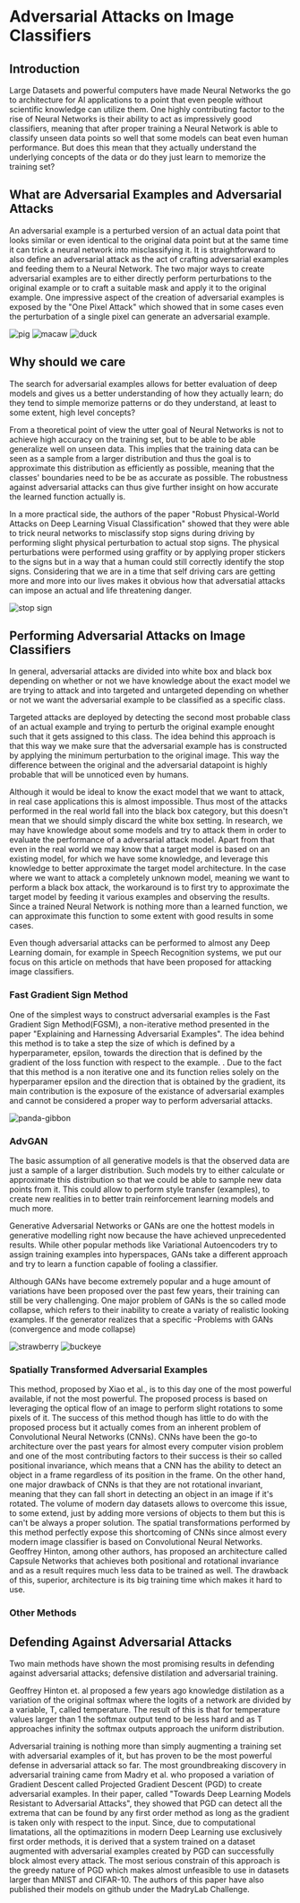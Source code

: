 # Adversarial Attacks on Image Classifiers

## Introduction
Large Datasets and powerful computers have made Neural Networks the go to architecture for AI applications to a point that even people without scientific knowledge can utilize them. One highly contributing factor to the rise of Neural Networks is their ability to act as impressively good classifiers, meaning that after proper training a Neural Network is able to classify unseen data points so well that some models can beat even human performance. But does this mean that they actually understand the underlying concepts of the data or do they just learn to memorize the training set? 


## What are Adversarial Examples and Adversarial Attacks
An adversarial example is a perturbed version of an actual data point that looks similar or even identical to the original data point but at the same time it can trick a neural network into misclassifying it. It is straightforward to also define an adversarial attack as the act of crafting adversarial examples and feeding them to a Neural Network. The two major ways to create adversarial examples are to either directly perform  perturbations to the original example or to craft a suitable mask and apply it to the original example. One impressive aspect of the creation of adversarial examples is exposed by the "One Pixel Attack" which showed that in some cases even the perturbation of a single pixel can generate an adversarial example. 

![pig](https://github.com/GiorgosKarantonis/Adversarial-Attacks/blob/master/img/pig.png)
![macaw](https://github.com/GiorgosKarantonis/Adversarial-Attacks/blob/master/img/macaw.png)
![duck](https://github.com/GiorgosKarantonis/Adversarial-Attacks/blob/master/img/duck.png)


## Why should we care
The search for adversarial examples allows for better evaluation of deep models and gives us a better understanding of how they actually learn; do they tend to simple memorize patterns or do they understand, at least to some extent, high level concepts?

From a theoretical point of view the utter goal of Neural Networks is not to achieve high accuracy on the training set, but to be able to be able generalize well on unseen data. This implies that the training data can be seen as a sample from a larger distribution and thus the goal is to approximate this distribution as efficiently as possible, meaning that the classes' boundaries need to be be as accurate as possible. The robustness against adversarial attacks can thus give further insight on how accurate the learned function actually is. 

In a more practical side, the authors of the paper "Robust Physical-World Attacks on Deep Learning Visual Classification" showed that they were able to trick neural networks to misclassify stop signs during driving by performing slight physical perturbation to actual stop signs. The physical perturbations were performed using graffity or by applying proper stickers to the signs but in a way that a human could still correctly identify the stop signs. Considering that we are in a time that self driving cars are getting more and more into our lives makes it obvious how that adversatial attacks can impose an actual and life threatening danger. 

![stop sign](https://github.com/GiorgosKarantonis/Adversarial-Attacks/blob/master/img/stop_sign.png)


## Performing Adversarial Attacks on Image Classifiers
In general, adversarial attacks are divided into white box and black box depending on whether or not we have knowledge about the exact model we are trying to attack and into targeted and untargeted depending on whether or not we want the adversarial example to be classified as a specific class. 

Targeted attacks are deployed by detecting the second most probable class of an actual example and trying to perturb the original example enought such that it gets assigned to this class. The idea behind this approach is that this way we make sure that the adversarial example has is constructed by applying the minimum perturbation to the original image. This way the difference between the original and the adversarial datapoint is highly probable that will be unnoticed even by humans. 

Although it would be ideal to know the exact model that we want to attack, in real case applications this is almost impossible. Thus most of the attacks performed in the real world fall into the black box category, but this doesn't mean that we should simply discard the white box setting. In research, we may have knowledge about some models and try to attack them in order to evaluate the performance of a adversarial attack model. Apart from that even in the real world we may know that a target model is based on an existing model, for which we have some knowledge, and leverage this knowledge to better approximate the target model architecture. In the case where we want to attack a completely unknown model, meaning we want to perform a black box attack, the workaround is to first try to approximate the target model by feeding it various examples and observing the results. Since a trained Neural Network is nothing more than a learned function, we can approximate this function to some extent with good results in some cases. 

Even though adversarial attacks can be performed to almost any Deep Learning domain, for example in Speech Recognition systems, we put our focus on this article on methods that have been proposed for attacking image classifiers. 

### Fast Gradient Sign Method
One of the simplest ways to construct adversarial examples is the Fast Gradient Sign Method(FGSM), a non-iterative method presented in the paper "Explaining and Harnessing Adversarial Examples". The idea behind this method is to take a step the size of which is defined by a hyperparameter, epsilon, towards the direction that is defined by the gradient of the loss function with respect to the example. . Due to the fact that this method is a non iterative one and its function relies solely on the hyperparamer epsilon and the direction that is obtained by the gradient, its main contribution is the exposure of the existance of adversarial examples and cannot be considered a proper way to perform adversarial attacks. 

![panda-gibbon](https://github.com/GiorgosKarantonis/Adversarial-Attacks/blob/master/img/panda_gibbon.png)

### AdvGAN
The basic assumption of all generative models is that the observed data are just a sample of a larger distribution. Such models try to either calculate or approximate this distribution so that we could be able to sample new data points from it. This could allow to perform style transfer (examples), to create new realities in to better train reinforcement learning models and much more. 

Generative Adversarial Networks or GANs are one the hottest models in generative modelling right now because the have achieved unprecedented results. While other popular methods like Variational Autoencoders try to assign training examples into hyperspaces, GANs take a different approach and try to learn a function capable of fooling a classifier. 

Although GANs have become extremely popular and a huge amount of variations have been proposed over the past few years, their training can still be very challenging. One major problem of GANs is the so called mode collapse, which refers to their inability to create a variaty of realistic looking examples. If the generator realizes that a specific 
-Problems with GANs (convergence and mode collapse)

![strawberry](https://github.com/GiorgosKarantonis/Adversarial-Attacks/blob/master/img/strawberry.png)
![buckeye](https://github.com/GiorgosKarantonis/Adversarial-Attacks/blob/master/img/buckeye.png)

### Spatially Transformed Adversarial Examples
This method, proposed by Xiao et al., is to this day one of the most powerful available, if not the most powerful. The proposed process is based on leveraging the optical flow of an image to perform slight rotations to some pixels of it. The success of this method though has little to do with the proposed process but it actually comes from an inherent problem of Convolutional Neural Networks (CNNs). CNNs have been the go-to architecture over the past years for almost every computer vision problem and one of the most contributing factors to their success is their so called positional invariance, which means that a CNN has the ability to detect an object in a frame regardless of its position in the frame. On the other hand, one major drawback of CNNs is that they are not rotational invariant, meaning that they can fall short in detecting an object in an image if it's rotated. The volume of modern day datasets allows to overcome this issue, to some extend, just by adding more versions of objects to them but this is can't be always a proper solution. The spatial transformations performed by this method perfectly expose this shortcoming of CNNs since almost every modern image classifier is based on Convolutional Neural Networks. Geoffrey Hinton, among other authors, has proposed an architecture called Capsule Networks that achieves both positional and rotational invariance and as a result requires much less data to be trained as well. The drawback of this, superior, architecture is its big training time which makes it hard to use. 

### Other Methods


## Defending Against Adversarial Attacks
Two main methods have shown the most promising results in defending against adversarial attacks; defensive distilation and adversarial training. 

Geoffrey Hinton et. al proposed a few years ago knowledge distilation as a variation of the original softmax where the logits of a network are divided by a variable, T, called temperature. The result of this is that for temperature values larger than 1 the softmax output tend to be less hard and as T approaches infinity the softmax outputs approach the uniform distribution. 

Adversarial training is nothing more than simply augmenting a training set with adversarial examples of it, but has proven to be the most powerful defense in adversarial attack so far. The most groundbreaking discovery in adversarial training came from Madry et al. who proposed a variation of Gradient Descent called Projected Gradient Descent (PGD) to create adversarial examples. In their paper, called "Towards Deep Learning Models Resistant to Adversarial Attacks", they showed that PGD can detect all the extrema that can be found by any first order method as long as the gradient is taken only with respect to the input. Since, due to computational limatations, all the optimazitions in modern Deep Learning use exclusively first order methods, it is derived that a system trained on a dataset augmented with adversarial examples created by PGD can successfully block almost every attack. The most serious constrain of this approach is the greedy nature of PGD which makes almost unfeasible to use in datasets larger than MNIST and CIFAR-10. The authors of this paper have also published their models on github under the MadryLab Challenge. 

